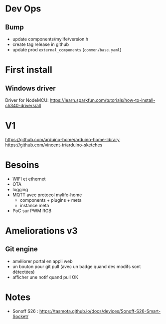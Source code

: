 # Dev Ops

## Bump

- update components/mylife/version.h
- create tag release in github
- update prod `external_components` (`common/base.yaml`)

# First install

## Windows driver

Driver for NodeMCU: https://learn.sparkfun.com/tutorials/how-to-install-ch340-drivers/all

# V1

https://github.com/arduino-home/arduino-home-library
https://github.com/vincent-tr/arduino-sketches

# Besoins

- WIFI et ethernet
- OTA
- logging
- MQTT avec protocol mylife-home
  - components + plugins + meta
  - instance meta
- PoC sur PWM RGB

# Ameliorations v3

## Git engine

- améliorer portal en appli web
- un bouton pour git pull (avec un badge quand des modifs sont détectées)
- afficher une notif quand pull OK

# Notes

- Sonoff S26 : https://tasmota.github.io/docs/devices/Sonoff-S26-Smart-Socket/
